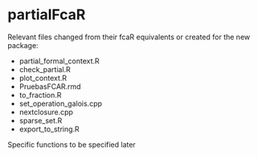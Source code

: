 # partialFcaR

Relevant files changed from their fcaR equivalents or created for the new package:

- partial_formal_context.R
- check_partial.R
- plot_context.R
- PruebasFCAR.rmd
- to_fraction.R
- set_operation_galois.cpp
- nextclosure.cpp
- sparse_set.R
- export_to_string.R

Specific functions to be specified later
